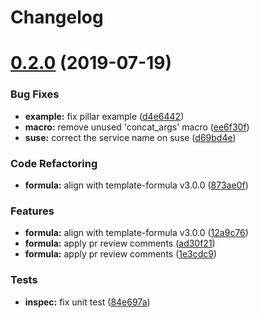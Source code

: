# Changelog

# [0.2.0](https://github.com/saltstack-formulas/sysstat-formula/compare/v0.1.0...v0.2.0) (2019-07-19)


### Bug Fixes

* **example:** fix pillar example ([d4e6442](https://github.com/saltstack-formulas/sysstat-formula/commit/d4e6442))
* **macro:** remove unused 'concat_args' macro ([ee6f30f](https://github.com/saltstack-formulas/sysstat-formula/commit/ee6f30f))
* **suse:** correct the service name on suse ([d69bd4e](https://github.com/saltstack-formulas/sysstat-formula/commit/d69bd4e))


### Code Refactoring

* **formula:** align with template-formula v3.0.0 ([873ae0f](https://github.com/saltstack-formulas/sysstat-formula/commit/873ae0f))


### Features

* **formula:** align with template-formula v3.0.0 ([12a9c76](https://github.com/saltstack-formulas/sysstat-formula/commit/12a9c76))
* **formula:** apply pr review comments ([ad30f21](https://github.com/saltstack-formulas/sysstat-formula/commit/ad30f21))
* **formula:** apply pr review comments ([1e3cdc9](https://github.com/saltstack-formulas/sysstat-formula/commit/1e3cdc9))


### Tests

* **inspec:** fix unit test ([84e697a](https://github.com/saltstack-formulas/sysstat-formula/commit/84e697a))
